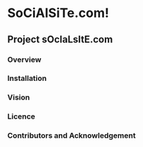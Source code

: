 # SoCiAlSiTe.com!

## Project sOcIaLsItE.com

### Overview

### Installation

### Vision

### Licence

### Contributors and Acknowledgement
